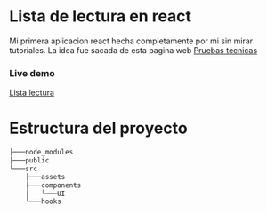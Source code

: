 # Lista de lectura en react

Mi primera aplicacion react hecha completamente por mi sin mirar tutoriales.
La idea fue sacada de esta pagina web [Pruebas tecnicas](https://pruebastecnicas.com/)

### Live demo
[Lista lectura](https://lista-lectura-react-sac.vercel.app/)

# Estructura del proyecto

```bash
├───node_modules
├───public
└───src
    ├───assets
    ├───components
    │   └───UI
    └───hooks
```
